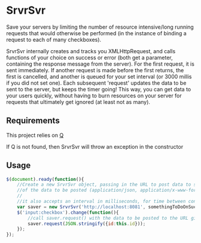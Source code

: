 SrvrSvr
=====
Save your servers by limiting the number of resource intensive/long running requests that would otherwise be performed (in the instance of binding a request to each of many checkboxes).

SrvrSvr internally creates and tracks you XMLHttpRequest, and calls functions of your choice on success or error (both get a parameter, containing the response message from the server).  For the first request, it is sent immediately. If another request is made before the first returns, the first is cancelled, and another is queued for your set interval (or 3000 millis if you did not set one).  Each subsequent 'request' updates the data to be sent to the server, but keeps the timer going!  This way, you can get data to your users quickly, without having to burn resources on your server for requests that ultimately get ignored (at least not as many).

Requirements
-----
This project relies on [Q](https://github.com/kriskowal/q)

If Q is not found, then SrvrSvr will throw an exception in the constructor


Usage
-----
```javascript
$(document).ready(function(){
    //Create a new SrvrSvr object, passing in the URL to post data to success and error functions, and the content type
    //of the data to be posted (application/json, application/x-www-form-urlencoded)
    //
    //it also accepts an interval in milliseconds, for time between concurrent requests
    var saver = new SrvrSvr('http://localhost:8081', somethingToDoOnSuccess, SomethingToDoOnError, 'application/json');
    $('input:checkbox').change(function(){
        //call saver.request() with the data to be posted to the URL given to the constructor
        saver.request(JSON.stringify({id:this.id}));
    });
});
```
